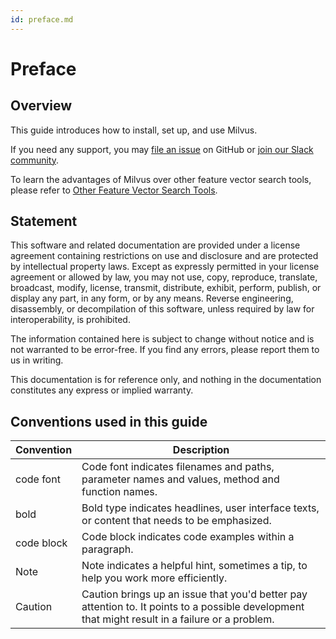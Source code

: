 ```yaml
---
id: preface.md
---
```


# Preface

## Overview


This guide introduces how to install, set up, and use Milvus.

If you need any support, you may [file an issue](https://github.com/milvus-io/milvus/issues/new/choose) on GitHub or [join our Slack community](https://join.slack.com/t/milvusio/shared_invite/enQtNzY1OTQ0NDI3NjMzLWNmYmM1NmNjOTQ5MGI5NDhhYmRhMGU5M2NhNzhhMDMzY2MzNDdlYjM5ODQ5MmE3ODFlYzU3YjJkNmVlNDQ2ZTk).

To learn the advantages of Milvus over other feature vector search tools, please refer to [Other Feature Vector Search Tools](vector_db.md).

## Statement
This software and related documentation are provided under a license agreement containing restrictions on use and disclosure and are protected by intellectual property laws. Except as expressly permitted in your license agreement or allowed by law, you may not use, copy, reproduce, translate, broadcast, modify, license, transmit, distribute, exhibit, perform, publish, or display any part, in any form, or by any means. Reverse engineering, disassembly, or decompilation of this software, unless required by law for interoperability, is prohibited.

The information contained here is subject to change without notice and is not warranted to be error-free. If you find any errors, please report them to us in writing.

This documentation is for reference only, and nothing in the documentation constitutes any express or implied warranty.

## Conventions used in this guide

| Convention       |    Description                                |
|-----------|-----------------------------------------|
| code font    | Code font indicates filenames and paths, parameter names and values, method and function names. |
| bold      | Bold type indicates headlines, user interface texts, or content that needs to be emphasized.    |
| code block  | Code block indicates code examples within a paragraph. |
| Note      | Note indicates a helpful hint, sometimes a tip, to help you work more efficiently.          |
| Caution   | Caution brings up an issue that you'd better pay attention to. It points to a possible development that might result in a failure or a problem. |
